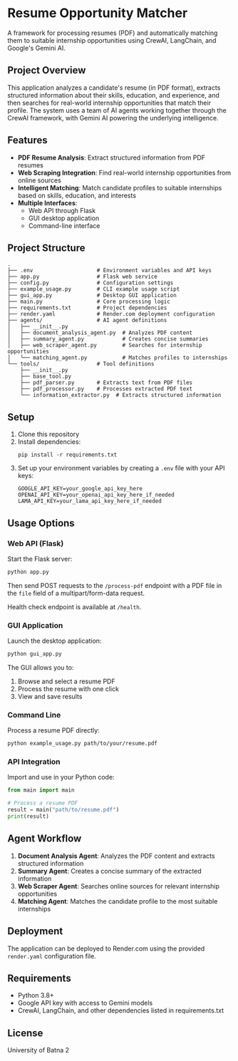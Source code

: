 # Resume Opportunity Matcher

A framework for processing resumes (PDF) and automatically matching them to suitable internship opportunities using CrewAI, LangChain, and Google's Gemini AI.

## Project Overview

This application analyzes a candidate's resume (in PDF format), extracts structured information about their skills, education, and experience, and then searches for real-world internship opportunities that match their profile. The system uses a team of AI agents working together through the CrewAI framework, with Gemini AI powering the underlying intelligence.

## Features

- **PDF Resume Analysis**: Extract structured information from PDF resumes
- **Web Scraping Integration**: Find real-world internship opportunities from online sources
- **Intelligent Matching**: Match candidate profiles to suitable internships based on skills, education, and interests
- **Multiple Interfaces**:
  - Web API through Flask
  - GUI desktop application
  - Command-line interface

## Project Structure

```
.
├── .env                    # Environment variables and API keys
├── app.py                  # Flask web service
├── config.py               # Configuration settings
├── example_usage.py        # CLI example usage script
├── gui_app.py              # Desktop GUI application
├── main.py                 # Core processing logic
├── requirements.txt        # Project dependencies
├── render.yaml             # Render.com deployment configuration
├── agents/                 # AI agent definitions
│   ├── __init__.py
│   ├── document_analysis_agent.py  # Analyzes PDF content
│   ├── summary_agent.py            # Creates concise summaries
│   ├── web_scraper_agent.py        # Searches for internship opportunities
│   └── matching_agent.py           # Matches profiles to internships
└── tools/                  # Tool definitions
    ├── __init__.py
    ├── base_tool.py
    ├── pdf_parser.py       # Extracts text from PDF files
    ├── pdf_processor.py    # Processes extracted PDF text
    └── information_extractor.py  # Extracts structured information
```

## Setup

1. Clone this repository
2. Install dependencies:
   ```
   pip install -r requirements.txt
   ```
3. Set up your environment variables by creating a `.env` file with your API keys:
   ```
   GOOGLE_API_KEY=your_google_api_key_here
   OPENAI_API_KEY=your_openai_api_key_here_if_needed
   LAMA_API_KEY=your_lama_api_key_here_if_needed
   ```

## Usage Options

### Web API (Flask)

Start the Flask server:

```bash
python app.py
```

Then send POST requests to the `/process-pdf` endpoint with a PDF file in the `file` field of a multipart/form-data request.

Health check endpoint is available at `/health`.

### GUI Application

Launch the desktop application:

```bash
python gui_app.py
```

The GUI allows you to:
1. Browse and select a resume PDF
2. Process the resume with one click
3. View and save results

### Command Line

Process a resume PDF directly:

```bash
python example_usage.py path/to/your/resume.pdf
```

### API Integration

Import and use in your Python code:

```python
from main import main

# Process a resume PDF
result = main("path/to/resume.pdf")
print(result)
```

## Agent Workflow

1. **Document Analysis Agent**: Analyzes the PDF content and extracts structured information
2. **Summary Agent**: Creates a concise summary of the extracted information
3. **Web Scraper Agent**: Searches online sources for relevant internship opportunities
4. **Matching Agent**: Matches the candidate profile to the most suitable internships

## Deployment

The application can be deployed to Render.com using the provided `render.yaml` configuration file.

## Requirements

- Python 3.8+
- Google API key with access to Gemini models
- CrewAI, LangChain, and other dependencies listed in requirements.txt

## License

University of Batna 2
